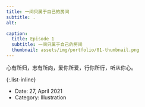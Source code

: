 ```yaml
---
title: 一间只属于自己的房间
subtitle: .
alt: 

caption:
  title: Episode 1
  subtitle: 一间只属于自己的房间
  thumbnail: assets/img/portfolio/01-thumbnail.png
---
```



心有所归，志有所向，爱你所爱，行你所行，听从你心。

{:.list-inline}
- Date: 27, April 2021
- Category: Illustration

